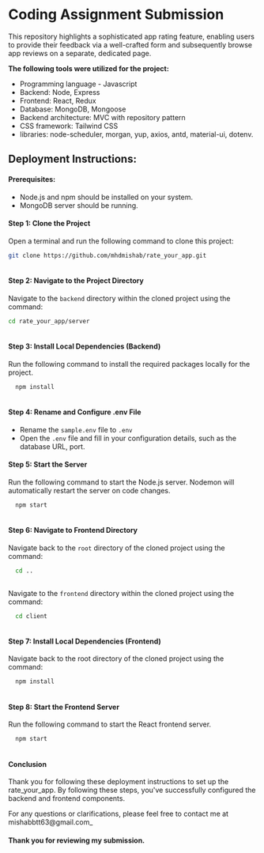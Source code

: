 # **Coding Assignment Submission**

This repository highlights a sophisticated app rating feature, enabling users to provide their feedback via a well-crafted form and subsequently browse app reviews on a separate, dedicated page.

**The following tools were utilized for the project:**

- Programming language - Javascript
- Backend: Node, Express
- Frontend: React, Redux
- Database: MongoDB, Mongoose
- Backend architecture: MVC with repository pattern
- CSS framework: Tailwind CSS
- libraries:  node-scheduler, morgan, yup, axios, antd, material-ui, dotenv.


## Deployment Instructions:

#### Prerequisites:

- Node.js and npm should be installed on your system.
- MongoDB server should be running.

#### Step 1: Clone the Project

Open a terminal and run the following command to clone this project:
```bash
git clone https://github.com/mhdmishab/rate_your_app.git
 
```
#### Step 2: Navigate to the Project Directory

Navigate to the `backend` directory within the cloned project using the command:
```bash
cd rate_your_app/server
 
```

#### Step 3: Install Local Dependencies (Backend)

Run the following command to install the required packages locally for the project.

```bash
  npm install
 
```
#### Step 4: Rename and Configure .env File

- Rename the `sample.env` file to `.env`
- Open the `.env` file and fill in your configuration details, such as the database URL, port.

#### Step 5: Start the Server

Run the following command to start the Node.js server. Nodemon will automatically restart the server on code changes.

```bash
  npm start
 
```
#### Step 6: Navigate to Frontend Directory

Navigate back to the `root` directory of the cloned project using the command:

```bash
  cd ..
 
```
Navigate to the `frontend` directory within the cloned project using the command:
```bash
  cd client
 
```
#### Step 7: Install Local Dependencies (Frontend)

Navigate back to the root directory of the cloned project using the command:

```bash
  npm install
 
```

#### Step 8: Start the Frontend Server

Run the following command to start the React frontend server.

```bash
  npm start
 
```

#### Conclusion

Thank you for following these deployment instructions to set up the rate_your_app. By following these steps, you've successfully configured the backend and frontend components.

For any questions or clarifications, please feel free to contact me at mishabbtt63@gmail.com_

#### Thank you for reviewing my submission.
